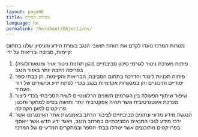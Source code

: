 ```yaml
---
layout: pageHE
title: מטרות המרכז
language: he
permalink: /he/about/Objectives/
---
```


מטרות המרכז נועדו לקדם את רווחת תושבי הנגב בעזרת הידע והניסיון שלנו בתחום קיימות, סביבה ובריאות על ידי:  

1. פיתוח מערכת ניטור לגורמי סיכון סביבתיים (כגון תחנות ניטור אויר ומטאורולוגיה) בפריסה רחבה יותר באזור הנגב  
2. פיתוח תכניות לימוד והדרכה בתחום הסביבה, הבריאות והקיימות, הן בבתי ספר יסודיים ותיכוניים והן במסגרות אקדמיות בנגב בכדי לפתח ידע וכישורים של דור העתיד.  
3. שיפור שיתוף הפעולה בין הגורמים השונים הרלוונטיים לשיח הסביבתי בכדי ליצור מערכת אינטגרטיבית אשר תהיה אפקטיבית יותר ותהווה בסיס למחקר ותכנון פרויקטים למען הקהילה.  
4. הנגשת מידע מדעי ונתונים סביבתיים לציבור הרחב באמצעות אתר האינטרנט אשר ירכז מידע לגבי התנאים הסביבתיים במרחב הנגב, ויאגד ידע חדש אשר ייאסף בפרויקטים מתוכננים אשר ינוהלו בבתי הספר ובמחקרים המדעיים של המרכז.  

